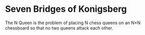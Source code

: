 # Seven Bridges of Konigsberg
The N Queen is the problem of placing N chess queens on an N×N chessboard so that no two queens attack each other.
